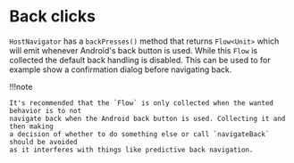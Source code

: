 # Back clicks

`HostNavigator` has a `backPresses()` method that returns `Flow<Unit>` which will emit
whenever Android's back button is used. While this `Flow` is collected the default back handling
is disabled. This can be used to for example show a confirmation dialog before navigating back.

!!!note

    It's recommended that the `Flow` is only collected when the wanted behavior is to not
    navigate back when the Android back button is used. Collecting it and then making
    a decision of whether to do something else or call `navigateBack` should be avoided
    as it interferes with things like predictive back navigation.
